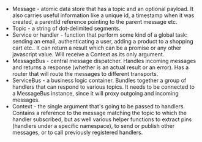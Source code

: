 - Message - atomic data store that has a topic and an optional payload. It also carries useful information like a unique id, a timestamp when it was created, a parentId reference pointing to the parent message etc.
- Topic - a string of dot-delimited segments. 
- Service or handler - function that perform some kind of a global task: sending an email, authenticating a user, adding a product to a shopping cart etc.. It can return a result which can be a promise or any other javascript value. Will receive a Context as its only argument.
- MessageBus - central message dispatcher. Handles incoming messages and returns a response (whether is an actual result or an error). Has a router that will route the messages to different transports.
- ServiceBus - a business logic container. Bundles together a group of handlers that can respond to various topics. It needs to be connected to a MessageBus instance, since it will proxy outgoing and incoming messages.
- Context - the single argument that's going to be passed to handlers. Contains a reference to the message matching the topic to which the handler subscribed, but as well various helper functions to extract pins (handlers under a specific namespace), to send or publish other messages, or to call previously registered handlers.
